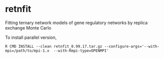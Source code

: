 # retnfit

Fitting ternary network models of gene regulatory networks by replica exchange Monte Carlo

To install parallel version,
```
R CMD INSTALL --clean retnfit_0.99.17.tar.gz --configure-args='--with-mpi=/path/to/mpi-1.x  --with-Rmpi-type=OPENMPI'
```
